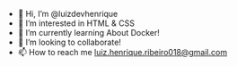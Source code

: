 - 👋 Hi, I’m @luizdevhenrique
- 👀 I’m interested in HTML & CSS
- 🌱 I’m currently learning About Docker!
- 💞️ I’m looking to collaborate!
- 📫 How to reach me luiz.henrique.ribeiro018@gmail.com

<!---
luizdevhenrique/luizdevhenrique is a ✨ special ✨ repository because its `README.md` (this file) appears on your GitHub profile.
You can click the Preview link to take a look at your changes.
--->
